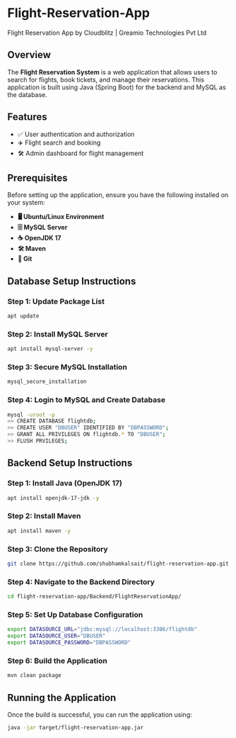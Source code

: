 # Flight-Reservation-App
Flight Reservation App by Cloudblitz | Greamio Technologies Pvt Ltd

## Overview
The **Flight Reservation System** is a web application that allows users to search for flights, book tickets, and manage their reservations. This application is built using Java (Spring Boot) for the backend and MySQL as the database.

## Features
- ✅ User authentication and authorization
- ✈️ Flight search and booking
- 🛠️ Admin dashboard for flight management

## Prerequisites
Before setting up the application, ensure you have the following installed on your system:

- **🖥️ Ubuntu/Linux Environment**
- **🗄️ MySQL Server**
- **☕ OpenJDK 17**
- **🛠️ Maven**
- **📂 Git**

## Database Setup Instructions

### Step 1: Update Package List
```sh
apt update
```

### Step 2: Install MySQL Server
```sh
apt install mysql-server -y
```

### Step 3: Secure MySQL Installation
```sh
mysql_secure_installation
```

### Step 4: Login to MySQL and Create Database
```sh
mysql -uroot -p
>> CREATE DATABASE flightdb;
>> CREATE USER "DBUSER" IDENTIFIED BY "DBPASSWORD";
>> GRANT ALL PRIVILEGES ON flightdb.* TO "DBUSER";
>> FLUSH PRVILEGES;
```

## Backend Setup Instructions

### Step 1: Install Java (OpenJDK 17)
```sh
apt install openjdk-17-jdk -y
```

### Step 2: Install Maven
```sh
apt install maven -y
```

### Step 3: Clone the Repository
```sh
git clone https://github.com/shubhamkalsait/flight-reservation-app.git
```

### Step 4: Navigate to the Backend Directory
```sh
cd flight-reservation-app/Backend/FlightReservationApp/
```

### Step 5: Set Up Database Configuration
```sh
export DATASOURCE_URL="jdbc:mysql://localhost:3306/flightdb"
export DATASOURCE_USER="DBUSER"
export DATASOURCE_PASSWORD="DBPASSWORD"
```

### Step 6: Build the Application
```sh
mvn clean package
```

## Running the Application
Once the build is successful, you can run the application using:
```sh
java -jar target/flight-reservation-app.jar
```


